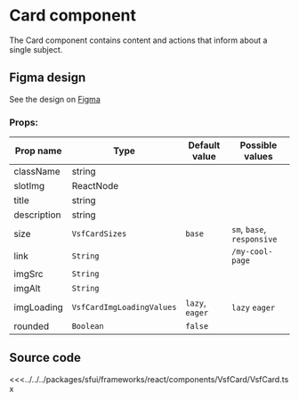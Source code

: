 # Card component

The Card component contains content and actions that inform about a single subject. 

## Figma design

See the design on [Figma](https://www.figma.com/file/CWOkbpne0tDpSenT4ZEUTQ/%F0%9F%9B%A0-SFUI-2.0-%7C-Development?node-id=17358%3A48256)


###  Props:
| Prop name   | Type      | Default value | Possible values                        |
| ----------- |-----------| ------------- | -------------------------------------- |
| className   | string    |             |                                          |                                        
| slotImg     | ReactNode |             |                                          |                                        
| title       | string    |             |                                          |
| description       | string    |             |                                          |
| size      | `VsfCardSizes`    | `base`        | `sm`, `base`, `responsive`                 |
| link      | `String`            |               | `/my-cool-page`                    |
| imgSrc  | `String`           |               |                                    |
| imgAlt      | `String`           |               |                                    |
| imgLoading   | `VsfCardImgLoadingValues`           |  `lazy`, `eager`             |  `lazy` `eager`          |
| rounded     | `Boolean`           |     `false`          |                                    |




## Source code



<<<../../../packages/sfui/frameworks/react/components/VsfCard/VsfCard.tsx
